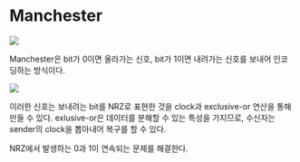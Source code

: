# Manchester

![](https://i.imgur.com/4btffLi.png)

Manchester은 bit가 0이면 올라가는 신호, bit가 1이면 내려가는 신호를 보내어 인코딩하는 방식이다. 

![](https://i.imgur.com/nIyYtZz.png)


이러한 신호는 보내려는 bit를 NRZ로 표현한 것을 clock과 exclusive-or 연산을 통해 만들 수 있다. exlusive-or은 데이터를 분해할 수 있는 특성을 가지므로, 수신자는 sender의 clock을 뽑아내어 복구를 할 수 있다.

NRZ에서 발생하는 0과 1이 연속되는 문제를 해결한다.